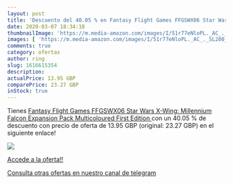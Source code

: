 ```yaml
---
layout: post
title: 'Descuento del 40.05 % en Fantasy Flight Games FFGSWX06 Star Wars '
date: 2020-03-07 18:34:18
thumbnailImage: 'https://m.media-amazon.com/images/I/51r77eNloPL._AC_._SL200_.jpg'
images: [ 'https://m.media-amazon.com/images/I/51r77eNloPL._AC_._SL200_.jpg' ]
comments: true
category: ofertas
author: ring
slug: 1616615354
description:
actualPrice: 13.95 GBP
comparePrice: 23.27 GBP
inStock: true
---
```


Tienes [Fantasy Flight Games FFGSWX06 Star Wars X-Wing: Millennium Falcon Expansion Pack  Multicoloured  First Edition ](https://www.amazon.com/dp/1616615354/?tag=redken08-20) con un 40.05 % de descuento con precio de oferta de 13.95 GBP (original: 23.27 GBP) en el siguiente enlace!

[![](https://m.media-amazon.com/images/I/51r77eNloPL._AC_._SL200_.jpg)](https://www.amazon.com/dp/1616615354/?tag=redken08-20)

[Accede a la oferta!!](https://www.amazon.com/dp/1616615354/?tag=redken08-20)

[Consulta otras ofertas en nuestro canal de telegram](https://t.me/s/ofertas25)
